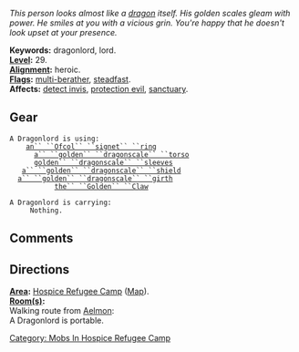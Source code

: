 *This person looks almost like a [dragon](Dragons.md "wikilink") itself.
His golden scales gleam with power. He smiles at you with a vicious
grin. You're happy that he doesn't look upset at your presence.*

**Keywords:** dragonlord, lord.  
**[Level](Level.md "wikilink"):** 29.  
**[Alignment](Alignment.md "wikilink"):** heroic.  
**[Flags](:Category:_Mob_Types.md "wikilink"):**
[multi-berather](Breathing_Mobs.md "wikilink"),
[steadfast](Sentinel_Mobs.md "wikilink").  
**Affects:** [detect invis](Detect_Invis.md "wikilink"), [protection
evil](Protection_Evil.md "wikilink"),
[sanctuary](Sanctuary.md "wikilink").  

## Gear

`A Dragonlord is using:`  
<worn on finger>`    `[`an`` ``Ofcol`` ``signet`` ``ring`](Ofcol_Signet_Ring.md "wikilink")  
<worn on body>`      `[`a`` ``golden`` ``dragonscale`` ``torso`](Golden_Dragonscale_Torso.md "wikilink")  
<worn on arms>`      `[`golden`` ``dragonscale`` ``sleeves`](Golden_Dragonscale_Sleeves.md "wikilink")  
<held in offhand>`   `[`a`` ``golden`` ``dragonscale`` ``shield`](Golden_Dragonscale_Shield.md "wikilink")  
<worn about waist>`  `[`a`` ``golden`` ``dragonscale`` ``girth`](Golden_Dragonscale_Girth.md "wikilink")  
<wielded>`           `[`the`` ``Golden`` ``Claw`](Golden_Claw.md "wikilink")

`A Dragonlord is carrying:`  
`     Nothing.`

## Comments

## Directions

**[Area](:Category:_Areas.md "wikilink"):** [ Hospice Refugee
Camp](:Category:_Hospice_Refugee_Camp.md "wikilink")
([Map](Hospice_Refugee_Camp_Map.md "wikilink")).  
**[Room(s)](:Category:_Rooms.md "wikilink"):**  
Walking route from [Aelmon](Aelmon.md "wikilink"):  
A Dragonlord is portable.  

[Category: Mobs In Hospice Refugee
Camp](Category:_Mobs_In_Hospice_Refugee_Camp "wikilink")

